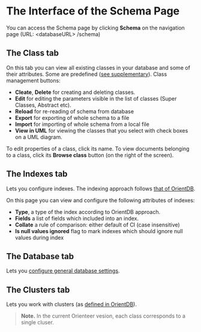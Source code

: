 # The Interface of the Schema Page

You can access the Schema page by clicking **Schema** on the navigation page (URL: &lt;databaseURL&gt; /schema)

## The Class tab

On this tab you can view all existing classes in your database and some of their attributes. Some are predefined ([see supplementary](https://orienteer.gitbooks.io/orienteer/content/supplementary_predefined_classes.html)).
Class management buttons:
* **Cleate**, **Delete**  for creating and deleting classes.
* **Edit**  for editing the parameters visible in the list of classes (Super Classes, Abstract etc).
* **Reload**  for re-reading of schema from database
* **Export** for exporting of whole schema to a file 
* **Import** for importing of whole schema from a local file
* **View in UML** for viewing the classes that you select with check boxes on a UML diagram.

To edit properties of a class, click its name.
To view documents belonging to a class, click its **Browse class** button (on the right of the screen).

## The Indexes tab

Lets you configure indexes. The indexing approach follows [that of OrientDB](http://orientdb.com/docs/2.1/Indexes.html).

On this page you can view and configure the following attributes of indexes:
* **Type**, a type of the index according to OrientDB approach.
* **Fields** a list of fields which included into an index.
* **Collate** a rule of comparison: either default of CI (case insensitive)
* **Is null values ignored** flag to mark indexes which should ignore null values during index

## The Database tab

Lets you [configure general database settings](https://orienteer.gitbooks.io/orienteer/content/creating_a_database_and_configuring_its_properties.html).
## The Clusters tab

Lets you work with clusters (as [defined in OrientDB](http://orientdb.com/docs/2.0/orientdb.wiki/Tutorial-Clusters.html)). 
> **Note.** In the current Orienteer vesion, each class corresponds to a single cluser. 
